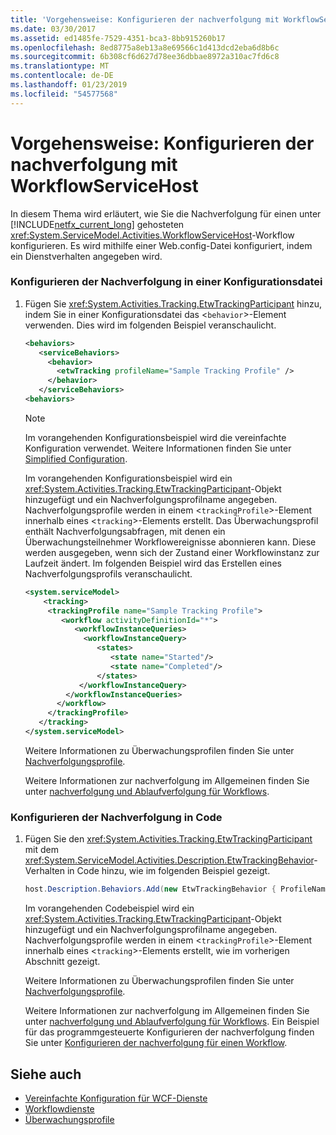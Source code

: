 ```yaml
---
title: 'Vorgehensweise: Konfigurieren der nachverfolgung mit WorkflowServiceHost'
ms.date: 03/30/2017
ms.assetid: ed1485fe-7529-4351-bca3-8bb915260b17
ms.openlocfilehash: 8ed8775a8eb13a8e69566c1d413dcd2eba6d8b6c
ms.sourcegitcommit: 6b308cf6d627d78ee36dbbae8972a310ac7fd6c8
ms.translationtype: MT
ms.contentlocale: de-DE
ms.lasthandoff: 01/23/2019
ms.locfileid: "54577568"
---
```

# <a name="how-to-configure-tracking-with-workflowservicehost"></a>Vorgehensweise: Konfigurieren der nachverfolgung mit WorkflowServiceHost
In diesem Thema wird erläutert, wie Sie die Nachverfolgung für einen unter [!INCLUDE[netfx_current_long](../../../../includes/netfx-current-long-md.md)] gehosteten <xref:System.ServiceModel.Activities.WorkflowServiceHost>-Workflow konfigurieren. Es wird mithilfe einer Web.config-Datei konfiguriert, indem ein Dienstverhalten angegeben wird.  
  
### <a name="configure-tracking-in-configuration"></a>Konfigurieren der Nachverfolgung in einer Konfigurationsdatei  
  
1.  Fügen Sie <xref:System.Activities.Tracking.EtwTrackingParticipant> hinzu, indem Sie in einer Konfigurationsdatei das <`behavior`>-Element verwenden. Dies wird im folgenden Beispiel veranschaulicht.  
  
    ```xml  
    <behaviors>  
       <serviceBehaviors>  
         <behavior>  
           <etwTracking profileName="Sample Tracking Profile" />  
         </behavior>              
       </serviceBehaviors>  
    <behaviors>  
    ```  
  
    > [!NOTE]
    >  Im vorangehenden Konfigurationsbeispiel wird die vereinfachte Konfiguration verwendet. Weitere Informationen finden Sie unter [Simplified Configuration](../../../../docs/framework/wcf/simplified-configuration.md).  
  
     Im vorangehenden Konfigurationsbeispiel wird ein <xref:System.Activities.Tracking.EtwTrackingParticipant>-Objekt hinzugefügt und ein Nachverfolgungsprofilname angegeben. Nachverfolgungsprofile werden in einem <`trackingProfile`>-Element innerhalb eines <`tracking`>-Elements erstellt. Das Überwachungsprofil enthält Nachverfolgungsabfragen, mit denen ein Überwachungsteilnehmer Workflowereignisse abonnieren kann. Diese werden ausgegeben, wenn sich der Zustand einer Workflowinstanz zur Laufzeit ändert. Im folgenden Beispiel wird das Erstellen eines Nachverfolgungsprofils veranschaulicht.  
  
    ```xml  
    <system.serviceModel>  
        <tracking>   
         <trackingProfile name="Sample Tracking Profile">  
            <workflow activityDefinitionId="*">  
               <workflowInstanceQueries>  
                 <workflowInstanceQuery>  
                    <states>  
                       <state name="Started"/>  
                       <state name="Completed"/>  
                    </states>  
                </workflowInstanceQuery>  
             </workflowInstanceQueries>  
           </workflow>  
         </trackingProfile>   
       </tracking>  
    </system.serviceModel>  
    ```  
  
     Weitere Informationen zu Überwachungsprofilen finden Sie unter [Nachverfolgungsprofile](../../../../docs/framework/windows-workflow-foundation/tracking-profiles.md).  
  
     Weitere Informationen zur nachverfolgung im Allgemeinen finden Sie unter [nachverfolgung und Ablaufverfolgung für Workflows](../../../../docs/framework/windows-workflow-foundation/workflow-tracking-and-tracing.md).  
  
### <a name="configure-tracking-in-code"></a>Konfigurieren der Nachverfolgung in Code  
  
1.  Fügen Sie den <xref:System.Activities.Tracking.EtwTrackingParticipant> mit dem <xref:System.ServiceModel.Activities.Description.EtwTrackingBehavior>-Verhalten in Code hinzu, wie im folgenden Beispiel gezeigt.  
  
    ```csharp  
    host.Description.Behaviors.Add(new EtwTrackingBehavior { ProfileName = "Sample Tracking Profile" });  
    ```  
  
     Im vorangehenden Codebeispiel wird ein <xref:System.Activities.Tracking.EtwTrackingParticipant>-Objekt hinzugefügt und ein Nachverfolgungsprofilname angegeben. Nachverfolgungsprofile werden in einem <`trackingProfile`>-Element innerhalb eines <`tracking`>-Elements erstellt, wie im vorherigen Abschnitt gezeigt.  
  
     Weitere Informationen zu Überwachungsprofilen finden Sie unter [Nachverfolgungsprofile](../../../../docs/framework/windows-workflow-foundation/tracking-profiles.md).  
  
     Weitere Informationen zur nachverfolgung im Allgemeinen finden Sie unter [nachverfolgung und Ablaufverfolgung für Workflows](../../../../docs/framework/windows-workflow-foundation/workflow-tracking-and-tracing.md). Ein Beispiel für das programmgesteuerte Konfigurieren der nachverfolgung finden Sie unter [Konfigurieren der nachverfolgung für einen Workflow](../../../../docs/framework/windows-workflow-foundation/configuring-tracking-for-a-workflow.md).  
  
## <a name="see-also"></a>Siehe auch
- [Vereinfachte Konfiguration für WCF-Dienste](../../../../docs/framework/wcf/samples/simplified-configuration-for-wcf-services.md)
- [Workflowdienste](../../../../docs/framework/wcf/feature-details/workflow-services.md)
- [Überwachungsprofile](../../../../docs/framework/windows-workflow-foundation/tracking-profiles.md)

